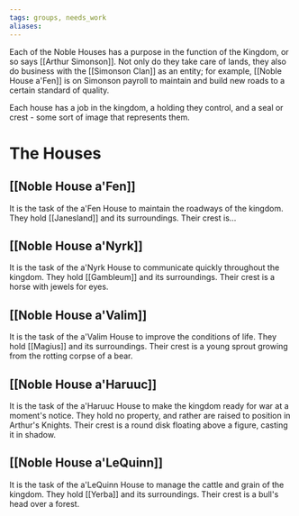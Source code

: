 ```yaml
---
tags: groups, needs_work
aliases:
---
```


Each of the Noble Houses has a purpose in the function of the Kingdom, or so says [[Arthur Simonson]]. Not only do they take care of lands, they also do business with the [[Simonson Clan]] as an entity; for example, [[Noble House a'Fen]] is on Simonson payroll to maintain and build new roads to a certain standard of quality. 

Each house has a job in the kingdom, a holding they control, and a seal or crest - some sort of image that represents them.
# The Houses
## [[Noble House a'Fen]]
It is the task of the a'Fen House to maintain the roadways of the kingdom. They hold [[Janesland]] and its surroundings. Their crest is...

## [[Noble House a'Nyrk]]
It is the task of the a'Nyrk House to communicate quickly throughout the kingdom. They hold [[Gambleum]] and its surroundings. Their crest is a horse with jewels for eyes.

## [[Noble House a'Valim]]
It is the task of the a'Valim House to improve the conditions of life. They hold [[Magius]] and its surroundings. Their crest is a young sprout growing from the rotting corpse of a bear.

## [[Noble House a'Haruuc]]
It is the task of the a'Haruuc House to make the kingdom ready for war at a moment's notice. They hold no property, and rather are raised to position in Arthur's Knights. Their crest is a round disk floating above a figure, casting it in shadow.

## [[Noble House a'LeQuinn]]
It is the task of the a'LeQuinn House to manage the cattle and grain of the kingdom. They hold [[Yerba]] and its surroundings. Their crest is a bull's head over a forest.

